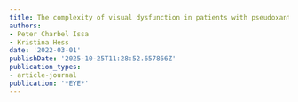 ```yaml
---
title: The complexity of visual dysfunction in patients with pseudoxanthoma elasticum
authors:
- Peter Charbel Issa
- Kristina Hess
date: '2022-03-01'
publishDate: '2025-10-25T11:28:52.657866Z'
publication_types:
- article-journal
publication: '*EYE*'
---
```

